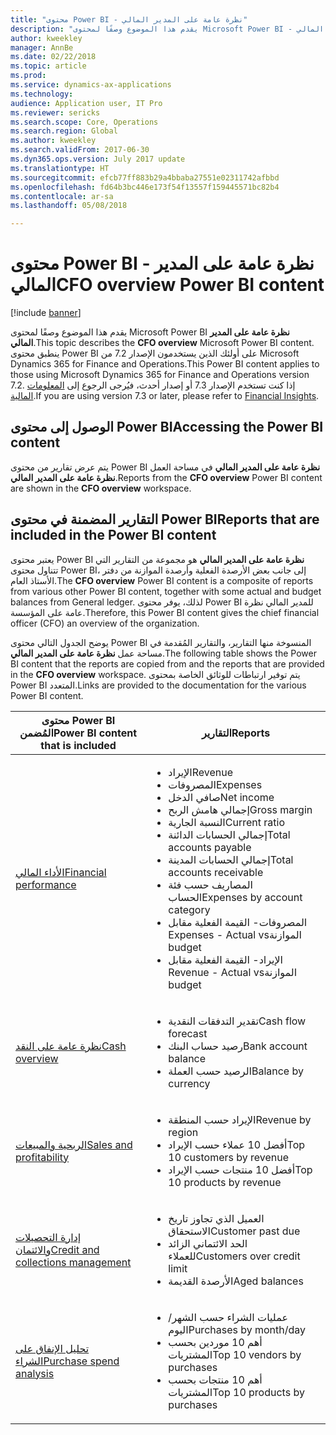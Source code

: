 ```yaml
---
title: "محتوى Power BI - نظرة عامة على المدير المالي"
description: "يقدم هذا الموضوع وصفًا لمحتوى Microsoft Power BI - نظرة عامة على المدير المالي."
author: kweekley
manager: AnnBe
ms.date: 02/22/2018
ms.topic: article
ms.prod: 
ms.service: dynamics-ax-applications
ms.technology: 
audience: Application user, IT Pro
ms.reviewer: sericks
ms.search.scope: Core, Operations
ms.search.region: Global
ms.author: kweekley
ms.search.validFrom: 2017-06-30
ms.dyn365.ops.version: July 2017 update
ms.translationtype: HT
ms.sourcegitcommit: efcb77ff883b29a4bbaba27551e02311742afbbd
ms.openlocfilehash: fd64b3bc446e173f54f13557f159445571bc82b4
ms.contentlocale: ar-sa
ms.lasthandoff: 05/08/2018

---
```


# <a name="cfo-overview-power-bi-content"></a><span data-ttu-id="57f28-103">محتوى Power BI - نظرة عامة على المدير المالي</span><span class="sxs-lookup"><span data-stu-id="57f28-103">CFO overview Power BI content</span></span>

[!include [banner](../includes/banner.md)] 

<span data-ttu-id="57f28-104">يقدم هذا الموضوع وصفًا لمحتوى Microsoft Power BI **نظرة عامة على المدير المالي**.</span><span class="sxs-lookup"><span data-stu-id="57f28-104">This topic describes the **CFO overview** Microsoft Power BI content.</span></span> <span data-ttu-id="57f28-105">ينطبق محتوى Power BI على أولئك الذين يستخدمون الإصدار 7.2 من Microsoft Dynamics 365 for Finance and Operations.</span><span class="sxs-lookup"><span data-stu-id="57f28-105">This Power BI content applies to those using Microsoft Dynamics 365 for Finance and Operations version 7.2.</span></span> <span data-ttu-id="57f28-106">إذا كنت تستخدم الإصدار 7.3 أو إصدار أحدث، فيُرجى الرجوع إلى [المعلومات المالية](financial-insights.md).</span><span class="sxs-lookup"><span data-stu-id="57f28-106">If you are using version 7.3 or later, please refer to [Financial Insights](financial-insights.md).</span></span>


## <a name="accessing-the-power-bi-content"></a><span data-ttu-id="57f28-107">الوصول إلى محتوى Power BI</span><span class="sxs-lookup"><span data-stu-id="57f28-107">Accessing the Power BI content</span></span>

<span data-ttu-id="57f28-108">يتم عرض تقارير من محتوى Power BI **نظرة عامة على المدير المالي** في مساحة العمل **نظرة عامة على المدير المالي**.</span><span class="sxs-lookup"><span data-stu-id="57f28-108">Reports from the **CFO overview** Power BI content are shown in the **CFO overview** workspace.</span></span>

## <a name="reports-that-are-included-in-the-power-bi-content"></a><span data-ttu-id="57f28-109">التقارير المضمنة في محتوى Power BI</span><span class="sxs-lookup"><span data-stu-id="57f28-109">Reports that are included in the Power BI content</span></span>
<span data-ttu-id="57f28-110">يعتبر محتوى Power BI **نظرة عامة على المدير المالي** هو مجموعة من التقارير التي تتناول محتوى Power BI، إلى جانب بعض الأرصدة الفعلية وأرصدة الموازنة من دفتر الأستاذ العام.</span><span class="sxs-lookup"><span data-stu-id="57f28-110">The **CFO overview** Power BI content is a composite of reports from various other Power BI content, together with some actual and budget balances from General ledger.</span></span> <span data-ttu-id="57f28-111">لذلك، يوفر محتوى Power BI للمدير المالي نظرة عامة على المؤسسة.</span><span class="sxs-lookup"><span data-stu-id="57f28-111">Therefore, this Power BI content gives the chief financial officer (CFO) an overview of the organization.</span></span>

<span data-ttu-id="57f28-112">يوضح الجدول التالي محتوى Power BI المنسوخة منها التقارير، والتقارير المُقدمة في مساحة عمل **نظرة عامة على المدير المالي**.</span><span class="sxs-lookup"><span data-stu-id="57f28-112">The following table shows the Power BI content that the reports are copied from and the reports that are provided in the **CFO overview** workspace.</span></span> <span data-ttu-id="57f28-113">يتم توفير ارتباطات للوثائق الخاصة بمحتوى Power BI المتعدد.</span><span class="sxs-lookup"><span data-stu-id="57f28-113">Links are provided to the documentation for the various Power BI content.</span></span>

| <span data-ttu-id="57f28-114">محتوى Power BI المُضمن</span><span class="sxs-lookup"><span data-stu-id="57f28-114">Power BI content that is included</span></span>     | <span data-ttu-id="57f28-115">التقارير</span><span class="sxs-lookup"><span data-stu-id="57f28-115">Reports</span></span> |
|---------------------------------------|---------|
| [<span data-ttu-id="57f28-116">الأداء المالي</span><span class="sxs-lookup"><span data-stu-id="57f28-116">Financial performance</span></span>](financial-performance-power-bi-content-pack.md) | <ul><li><span data-ttu-id="57f28-117">الإيراد</span><span class="sxs-lookup"><span data-stu-id="57f28-117">Revenue</span></span></li><li><span data-ttu-id="57f28-118">المصروفات</span><span class="sxs-lookup"><span data-stu-id="57f28-118">Expenses</span></span></li><li><span data-ttu-id="57f28-119">صافي الدخل</span><span class="sxs-lookup"><span data-stu-id="57f28-119">Net income</span></span></li><li><span data-ttu-id="57f28-120">إجمالي هامش الربح</span><span class="sxs-lookup"><span data-stu-id="57f28-120">Gross margin</span></span></li><li><span data-ttu-id="57f28-121">النسبة الجارية</span><span class="sxs-lookup"><span data-stu-id="57f28-121">Current ratio</span></span></li><li><span data-ttu-id="57f28-122">إجمالي الحسابات الدائنة</span><span class="sxs-lookup"><span data-stu-id="57f28-122">Total accounts payable</span></span></li><li><span data-ttu-id="57f28-123">إجمالي الحسابات المدينة</span><span class="sxs-lookup"><span data-stu-id="57f28-123">Total accounts receivable</span></span></li><li><span data-ttu-id="57f28-124">المصاريف حسب فئة الحساب</span><span class="sxs-lookup"><span data-stu-id="57f28-124">Expenses by account category</span></span></li><li><span data-ttu-id="57f28-125">المصروفات- ‏‫القيمة الفعلية مقابل الموازنة</span><span class="sxs-lookup"><span data-stu-id="57f28-125">Expenses - Actual vs budget</span></span></li><li><span data-ttu-id="57f28-126">الإيراد- ‏‫القيمة الفعلية مقابل الموازنة</span><span class="sxs-lookup"><span data-stu-id="57f28-126">Revenue - Actual vs budget</span></span></li></ul> |
| [<span data-ttu-id="57f28-127">نظرة عامة على النقد</span><span class="sxs-lookup"><span data-stu-id="57f28-127">Cash overview</span></span>](../../financials/cash-bank-management/Cash-Overview-Power-BI-content.md) | <ul><li><span data-ttu-id="57f28-128">تقدير التدفقات النقدية</span><span class="sxs-lookup"><span data-stu-id="57f28-128">Cash flow forecast</span></span></li><li><span data-ttu-id="57f28-129">رصيد حساب البنك</span><span class="sxs-lookup"><span data-stu-id="57f28-129">Bank account balance</span></span></li><li><span data-ttu-id="57f28-130">الرصيد حسب العملة</span><span class="sxs-lookup"><span data-stu-id="57f28-130">Balance by currency</span></span></li></ul> |
| [<span data-ttu-id="57f28-131">الربحية والمبيعات</span><span class="sxs-lookup"><span data-stu-id="57f28-131">Sales and profitability</span></span>](sales-profitability-performance-content-pack.md) | <ul><li><span data-ttu-id="57f28-132">الإيراد حسب المنطقة</span><span class="sxs-lookup"><span data-stu-id="57f28-132">Revenue by region</span></span></li><li><span data-ttu-id="57f28-133">أفضل 10 عملاء حسب الإيراد</span><span class="sxs-lookup"><span data-stu-id="57f28-133">Top 10 customers by revenue</span></span></li><li><span data-ttu-id="57f28-134">أفضل 10 منتجات حسب الإيراد</span><span class="sxs-lookup"><span data-stu-id="57f28-134">Top 10 products by revenue</span></span></li></ul> |
| [<span data-ttu-id="57f28-135">إدارة التحصيلات والائتمان</span><span class="sxs-lookup"><span data-stu-id="57f28-135">Credit and collections management</span></span>](../../financials/accounts-receivable/credit-collections-power-bi.md) | <ul><li><span data-ttu-id="57f28-136">العميل الذي تجاوز تاريخ الاستحقاق</span><span class="sxs-lookup"><span data-stu-id="57f28-136">Customer past due</span></span></li><li><span data-ttu-id="57f28-137">الحد الائتماني الزائد للعملاء</span><span class="sxs-lookup"><span data-stu-id="57f28-137">Customers over credit limit</span></span></li><li><span data-ttu-id="57f28-138">الأرصدة القديمة</span><span class="sxs-lookup"><span data-stu-id="57f28-138">Aged balances</span></span></li></ul> |
| [<span data-ttu-id="57f28-139">تحليل الإنفاق على الشراء</span><span class="sxs-lookup"><span data-stu-id="57f28-139">Purchase spend analysis</span></span>](../../financials/accounts-receivable/credit-collections-power-bi.md) | <ul><li><span data-ttu-id="57f28-140">عمليات الشراء حسب الشهر/اليوم</span><span class="sxs-lookup"><span data-stu-id="57f28-140">Purchases by month/day</span></span></li><li><span data-ttu-id="57f28-141">أهم 10 موردين بحسب المشتريات</span><span class="sxs-lookup"><span data-stu-id="57f28-141">Top 10 vendors by purchases</span></span></li><li><span data-ttu-id="57f28-142">أهم 10 منتجات بحسب المشتريات</span><span class="sxs-lookup"><span data-stu-id="57f28-142">Top 10 products by purchases</span></span></li></ul> |



